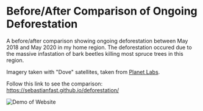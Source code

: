 # Before/After Comparison of Ongoing Deforestation

A before/after comparison showing ongoing deforestation between May 2018 and May 2020 in my home region. The deforestation occured due to the massive infastation of bark beetles killing most spruce trees in this region.

Imagery taken with "Dove" satellites, taken from [Planet Labs](https://www.planet.com/).

Follow this link to see the comparison: https://sebastianfast.github.io/deforestation/

![Demo of Website](https://github.com/sebastianfast/deforestation/blob/main/public/github/demo.png)
